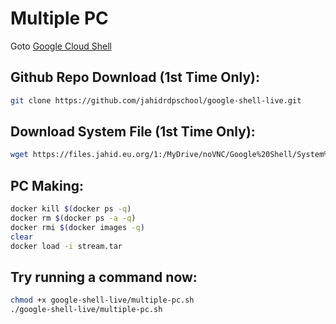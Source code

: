 # Multiple PC

Goto [Google Cloud Shell](https://shell.cloud.google.com/cloudshell/open?page=editor&shellonly=true&show=terminal&authuser=1)

## Github Repo Download (1st Time Only):

```bash
git clone https://github.com/jahidrdpschool/google-shell-live.git
```

## Download System File (1st Time Only):

```bash
wget https://files.jahid.eu.org/1:/MyDrive/noVNC/Google%20Shell/System%20Files/stream.tar
```

## PC Making:

```bash
docker kill $(docker ps -q)
docker rm $(docker ps -a -q)
docker rmi $(docker images -q)
clear
docker load -i stream.tar
```

## Try running a command now:

```bash
chmod +x google-shell-live/multiple-pc.sh
./google-shell-live/multiple-pc.sh
```
